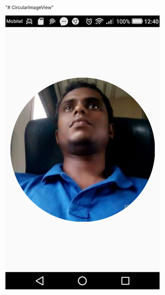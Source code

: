 "# CircularImageView" 
<br/><br/>
![alt tag](https://github.com/ArunaMahaGamage/CircularImageView/blob/master/image.png)
